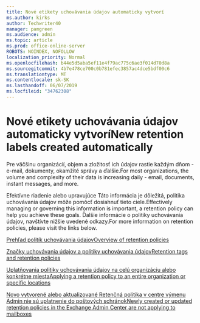 ```yaml
---
title: Nové etikety uchovávania údajov automaticky vytvorí
ms.author: kirks
author: Techwriter40
manager: pamgreen
ms.audience: admin
ms.topic: article
ms.prod: office-online-server
ROBOTS: NOINDEX, NOFOLLOW
localization_priority: Normal
ms.openlocfilehash: b44e5d5aba5ef11e4f79ac775c6ae3f014d70d8a
ms.sourcegitcommit: 4b7e478ce700c0b781efec3857ac4dce5bdf00c6
ms.translationtype: MT
ms.contentlocale: sk-SK
ms.lasthandoff: 06/07/2019
ms.locfileid: "34762308"
---
```

# <a name="new-retention-labels-created-automatically"></a><span data-ttu-id="e5c0b-102">Nové etikety uchovávania údajov automaticky vytvorí</span><span class="sxs-lookup"><span data-stu-id="e5c0b-102">New retention labels created automatically</span></span>

<span data-ttu-id="e5c0b-103">Pre väčšinu organizácií, objem a zložitosť ich údajov rastie každým dňom - e-mail, dokumenty, okamžité správy a ďalšie.</span><span class="sxs-lookup"><span data-stu-id="e5c0b-103">For most organizations, the volume and complexity of their data is increasing daily - email, documents, instant messages, and more.</span></span>

<span data-ttu-id="e5c0b-104">Efektívne riadenie alebo upravujúce Táto informácia je dôležitá, politika uchovávania údajov môže pomôcť dosiahnuť tieto ciele.</span><span class="sxs-lookup"><span data-stu-id="e5c0b-104">Effectively managing or governing this information is important, a retention policy can help you achieve these goals.</span></span> <span data-ttu-id="e5c0b-105">Ďalšie informácie o politiky uchovávania údajov, navštívte nižšie uvedené odkazy.</span><span class="sxs-lookup"><span data-stu-id="e5c0b-105">For more information on retention policies, please visit the links below.</span></span>

[<span data-ttu-id="e5c0b-106">Prehľad politík uchovávania údajov</span><span class="sxs-lookup"><span data-stu-id="e5c0b-106">Overview of retention policies</span></span>](https://docs.microsoft.com/office365/securitycompliance/retention-policies)

[<span data-ttu-id="e5c0b-107">Značky uchovávania údajov a politiky uchovávania údajov</span><span class="sxs-lookup"><span data-stu-id="e5c0b-107">Retention tags and retention policies</span></span>](https://docs.microsoft.com/exchange/security-and-compliance/messaging-records-management/retention-tags-and-policies)

[<span data-ttu-id="e5c0b-108">Uplatňovania politiky uchovávania údajov na celú organizáciu alebo konkrétne miesta</span><span class="sxs-lookup"><span data-stu-id="e5c0b-108">Applying a retention policy to an entire organization or specific locations</span></span>](https://docs.microsoft.com/office365/securitycompliance/retention-policies#applying-a-retention-policy-to-an-entire-organization-or-specific-locations)

[<span data-ttu-id="e5c0b-109">Novo vytvorené alebo aktualizované Retenčná politika v centre výmenu Admin nie sú uplatnenie do poštových schránok</span><span class="sxs-lookup"><span data-stu-id="e5c0b-109">Newly created or updated retention policies in the Exchange Admin Center are not applying to mailboxes</span></span>](https://docs.microsoft.com/alchemyinsights/retention-policies-in-exchange-admin-center-not-working)

